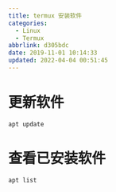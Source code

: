 ```yaml
---
title: termux 安装软件
categories: 
  - Linux
  - Termux
abbrlink: d305bdc
date: 2019-11-01 10:14:33
updated: 2022-04-04 00:51:45
---
```

# 更新软件
```shell
apt update
```
# 查看已安装软件
```shell
apt list
```
